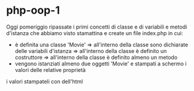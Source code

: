 # php-oop-1

Oggi pomeriggio ripassate i primi concetti di classe e di variabili e
metodi d'istanza che abbiamo visto stamattina e create un file index.php in cui:
- è definita una classe 'Movie'
   => all'interno della classe sono dichiarate delle variabili d'istanza
   => all'interno della classe è definito un costruttore
   => all'interno della classe è definito almeno un metodo
- vengono istanziati almeno due oggetti 'Movie' e stampati a schermo i valori delle relative proprietà

i valori stampateli con dell'html